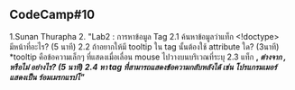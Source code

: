 ## CodeCamp#10 ##
1.Sunan Thurapha
2. "Lab2 : การหาข้อมูล Tag
    2.1 ค้นหาข้อมูลว่าแท็ก <!doctype> มีหน้าที่อะไร? (5 นาที)
    2.2 ถ้าอยากให้มี tooltip ใน tag นั้นต้องใช้ attribute ใด? (3นาที)
        *tooltip คือข้อความเล็กๆ ที่แสดงเมื่อเลื่อน mouse ไปวางบนบริเวณที่ระบุ
    2.3 แท็ก <b>, <i> ต่างจาก <strong>, <em> หรือไม่ อย่างไร? (5 นาที)
    2.4 หา tag ที่สามารถแสดงข้อความกลับหลังได้
         เช่น โปรแกรมเมอร์ แสดงเป็น ร์อมเมรกแรปโ"